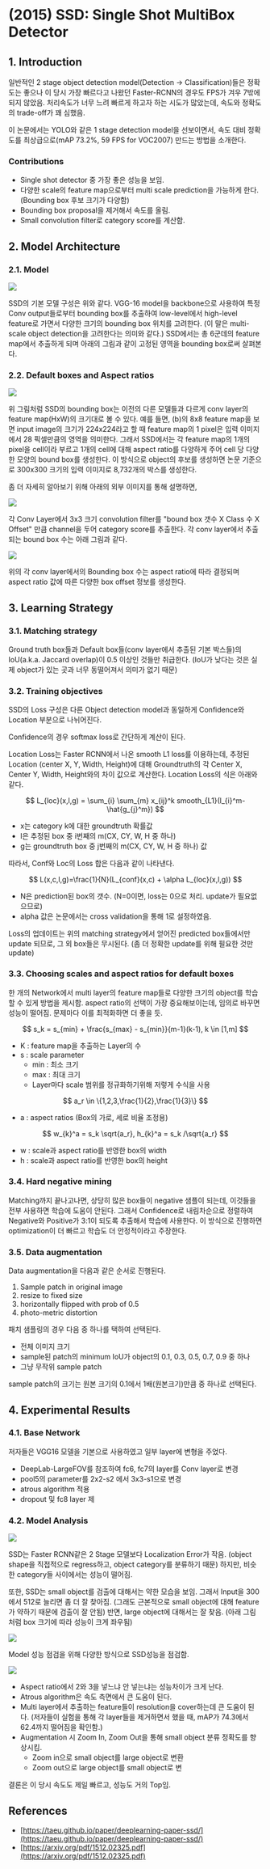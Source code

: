 # \(2015\) SSD: Single Shot MultiBox Detector

## 1. Introduction

일반적인 2 stage object detection model\(Detection -&gt; Classification\)들은 정확도는 좋으나 이 당시 가장 빠르다고 나왔던 Faster-RCNN의 경우도 FPS가 겨우 7밖에 되지 않았음. 처리속도가 너무 느려 빠르게 하고자 하는 시도가 많았는데, 속도와 정확도의 trade-off가 꽤 심했음.

이 논문에서는 YOLO와 같은 1 stage detection model을 선보이면서, 속도 대비 정확도를 최상급으로\(mAP 73.2%, 59 FPS for VOC2007\) 만드는 방법을 소개한다.

### Contributions

* Single shot detector 중 가장 좋은 성능을 보임.
* 다양한 scale의 feature map으로부터 multi scale prediction을 가능하게 한다.\(Bounding box 후보 크기가 다양함\)
* Bounding box proposal을 제거해서 속도를 올림.
* Small convolution filter로 category score를 계산함.

## 2. Model Architecture

### 2.1. Model

![](../../.gitbook/assets/screenshot-from-2020-02-14-14-59-03%20%281%29.png)

SSD의 기본 모델 구성은 위와 같다. VGG-16 model을 backbone으로 사용하여 특정 Conv output들로부터 bounding box를 추출하여 low-level에서 high-level feature로 가면서 다양한 크기의 bounding box 위치를 고려한다. \(이 말은 multi-scale object detection을 고려한다는 의미와 같다.\) SSD에서는 총 6군데의 feature map에서 추출하게 되며 아래의 그림과 같이 고정된 영역을 bounding box로써 살펴본다.

### 2.2. Default boxes and Aspect ratios

![](../../.gitbook/assets/screenshot-from-2020-02-14-14-58-55.png)

위 그림처럼 SSD의 bounding box는 이전의 다른 모델들과 다르게 conv layer의 feature map\(HxW\)의 크기대로 볼 수 있다. 예를 들면, \(b\)의 8x8 feature map을 보면 input image의 크기가 224x224라고 할 때 feature map의 1 pixel은 입력 이미지에서 28 픽셀만큼의 영역을 의미한다. 그래서 SSD에서는 각 feature map의 1개의 pixel을 cell이라 부르고 1개의 cell에 대해 aspect ratio를 다양하게 주어 cell 당 다양한 모양의 bound box를 생성한다. 이 방식으로 object의 후보를 생성하면 논문 기준으로 300x300 크기의 입력 이미지로 8,732개의 박스를 생성한다.

좀 더 자세히 알아보기 위해 아래의 외부 이미지를 통해 설명하면,

![](../../.gitbook/assets/screenshot-from-2020-02-14-15-16-26.png)

각 Conv Layer에서 3x3 크기 convolution filter를 "bound box 갯수 X Class 수 X Offset" 만큼 channel을 두어 category score를 추출한다. 각 conv layer에서 추출되는 bound box 수는 아래 그림과 같다.

![](../../.gitbook/assets/screenshot-from-2020-02-14-15-16-32.png)

위의 각 conv layer에서의 Bounding box 수는 aspect ratio에 따라 결정되며 aspect ratio 값에 따른 다양한 box offset 정보를 생성한다.

## 3. Learning Strategy

### 3.1. Matching strategy

Ground truth box들과 Default box들\(conv layer에서 추출된 기본 박스들\)의 IoU\(a.k.a. Jaccard overlap\)이 0.5 이상인 것들만 취급한다. \(IoU가 낮다는 것은 실제 object가 있는 곳과 너무 동떨어져서 의미가 없기 때문\)

### 3.2. Training objectives

SSD의 Loss 구성은 다른 Object detection model과 동일하게 Confidence와 Location 부분으로 나뉘어진다.

Confidence의 경우 softmax loss로 간단하게 계산이 된다.

Location Loss는 Faster RCNN에서 나온 smooth L1 loss를 이용하는데, 추정된 Location \(center X, Y, Width, Height\)에 대해 Groundtruth의 각 Center X, Center Y, Width, Height와의 차이 값으로 계산한다. Location Loss의 식은 아래와 같다.

$$
L_{loc}(x,l,g) = \sum_{i} \sum_{m} x_{ij}^k smooth_{L1}(l_{i}^m-\hat{g_{j}^m})
$$

* x는 category k에 대한 groundtruth 확률값
* l은 추정된 box 중 i번째의 m\(CX, CY, W, H 중 하나\) 
* g는 groundtruth box 중 j번째의 m\(CX, CY, W, H 중 하나\) 값

따라서, Conf와 Loc의 Loss 합은 다음과 같이 나타낸다.

$$
L(x,c,l,g)=\frac{1}{N}(L_{conf}(x,c) + \alpha L_{loc}(x,l,g))
$$

* N은 prediction된 box의 갯수. \(N=0이면, loss는 0으로 처리. update가 필요없으므로\)
* alpha 값은 논문에서는 cross validation을 통해 1로 설정하였음.

Loss의 업데이트는 위의 matching strategy에서 얻어진 predicted box들에서만 update 되므로, 그 외 box들은 무시된다. \(좀 더 정확한 update를 위해 필요한 것만 update\)

### 3.3. Choosing scales and aspect ratios for default boxes

한 개의 Network에서 multi layer의 feature map들로 다양한 크기의 object를 학습할 수 있게 방법을 제시함. aspect ratio의 선택이 가장 중요해보이는데, 임의로 바꾸면 성능이 떨어짐. 문제마다 이를 최적화하면 더 좋을 듯.

$$
s_k = s_{min} + \frac{s_{max} - s_{min}}{m-1}(k-1), k \in [1,m]
$$

* K : feature map을 추출하는 Layer의 수
* s : scale parameter
  * min : 최소 크기
  * max : 최대 크기
  * Layer마다 scale 범위를 정규화하기위해 저렇게 수식을 사용

$$
a_r \in \{1,2,3,\frac{1}{2},\frac{1}{3}\}
$$

* a : aspect ratios \(Box의 가로, 세로 비율 조정용\)

$$
w_{k}^a = s_k \sqrt{a_r}, h_{k}^a = s_k /\sqrt{a_r}
$$

* w : scale과 aspect ratio를 반영한 box의 width
* h : scale과 aspect ratio를 반영한 box의 height

### 3.4. Hard negative mining

Matching까지 끝나고나면, 상당히 많은 box들이 negative 샘플이 되는데, 이것들을 전부 사용하면 학습에 도움이 안된다. 그래서 Confidence로 내림차순으로 정렬하여 Negative와 Positive가 3:1이 되도록 추출해서 학습에 사용한다. 이 방식으로 진행하면 optimization이 더 빠르고 학습도 더 안정적이라고 주장한다.

### 3.5. Data augmentation

Data augmentation을 다음과 같은 순서로 진행된다.

1. Sample patch in original image
2. resize to fixed size
3. horizontally flipped with prob of 0.5
4. photo-metric distortion

패치 샘플링의 경우 다음 중 하나를 택하여 선택된다.

* 전체 이미지 크기
* sample된 patch의 minimum IoU가 object의 0.1, 0.3, 0.5, 0.7, 0.9 중 하나
* 그냥 무작위 sample patch

sample patch의 크기는 원본 크기의 0.1에서 1배\(원본크기\)만큼 중 하나로 선택된다.

## 4. Experimental Results

### 4.1. Base Network

저자들은 VGG16 모델을 기본으로 사용하였고 일부 layer에 변형을 주었다.

* DeepLab-LargeFOV를 참조하여 fc6, fc7의 layer를 Conv layer로 변경
* pool5의 parameter를 2x2-s2 에서 3x3-s1으로 변경
* atrous algorithm 적용
* dropout 및 fc8 layer 제

### 4.2. Model Analysis

![](../../.gitbook/assets/screenshot-from-2020-02-17-17-45-13.png)

SSD는 Faster RCNN같은 2 Stage 모델보다 Localization Error가 작음. \(object shape을 직접적으로 regress하고, object category를 분류하기 때문\) 하지만, 비슷한 category들 사이에서는 성능이 떨어짐.

또한, SSD는 small object를 검출에 대해서는 약한 모습을 보임. 그래서 Input을 300에서 512로 늘리면 좀 더 잘 찾아짐. \(그래도 근본적으로 small object에 대해 feature가 약하기 때문에 검출이 잘 안됨\) 반면, large object에 대해서는 잘 찾음. \(아래 그림처럼 box 크기에 따라 성능이 크게 좌우됨\)

![](../../.gitbook/assets/screenshot-from-2020-02-17-17-46-10.png)

Model 성능 점검을 위해 다양한 방식으로 SSD성능을 점검함.

![](../../.gitbook/assets/screenshot-from-2020-02-17-17-45-47.png)

* Aspect ratio에서 2와 3을 넣느냐 안 넣는냐는 성능차이가 크게 난다.
* Atrous algorithm은 속도 측면에서 큰 도움이 된다.
* Multi layer에서 추출하는 feature들이 resolution을 cover하는데 큰 도움이 된다. \(저자들이 실험을 통해 각 layer들을 제거하면서 했을 때, mAP가 74.3에서 62.4까지 떨어짐을 확인함.\)
* Augmentation 시 Zoom In, Zoom Out을 통해 small object 분류 정확도를 향상시킴.
  * Zoom in으로 small object를 large object로 변환
  * Zoom out으로 large object를 small object로 변

결론은 이 당시 속도도 제일 빠르고, 성능도 거의 Top임.

## References

* [https://taeu.github.io/paper/deeplearning-paper-ssd/](https://taeu.github.io/paper/deeplearning-paper-ssd/)
* [https://arxiv.org/pdf/1512.02325.pdf](https://arxiv.org/pdf/1512.02325.pdf)



